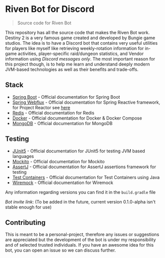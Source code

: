 # Riven Bot for Discord
> Source code for Riven Bot

This repository has all the source code that makes the Riven Bot work. Destiny 2 is a very famous game created and developed by Bungie game studios. The idea is to have a Discord bot that contains very useful utilities for players like myself like retrieving weekly-rotation information for in-game activities, player-specific raid/dungeon statistics, and Vendor information using _Discord messages only_. The most important reason for this project though, is to help me learn and understand deeply modern JVM-based technologies as well as their benefits and trade-offs.

## Stack
  - [Spring Boot](https://spring.io/projects/spring-boot) - Official documentation for Spring Boot
  - [Spring Webflux](https://spring.io/reactive) - Official documentation for Spring Reactive framework, for Project Reactor see [here](https://projectreactor.io/)
  - [Redis](https://redis.io/) - Official documentation for Redis
  - [Docker](https://www.docker.com/) - Official documentation for Docker & Docker Compose
  - [MongoDB](https://mongodb.com) - Official documentation for MongoDB
## Testing
  - [JUnit5](https://junit.org/junit5/) - Official documentation for JUnit5 for testing JVM based languages
  - [Mockito](https://site.mockito.org/) - Official documentation for Mockito
  - [AssertJ](https://assertj.github.io/doc/) - Official documentation for AssertJ assertions framework for testing
  - [Test Containers](https://java.testcontainers.org/) - Official documentation for Test Containers using Java
  - [Wiremock](https://wiremock.org/docs/) - Official documentation for Wiremock

Any information regarding versions you can find it in the `build.gradle` file

_Bot invite link_: (To be added in the future, current version 0.1.0-alpha isn't stable enough for use)

## Contributing
This is meant to be a personal-project, therefore any issues or suggestions are appreciated but the development of the bot is under my responsibility and of selected trusted individuals. If you have an awesome idea for this bot, you can open an issue so we can discuss further.
